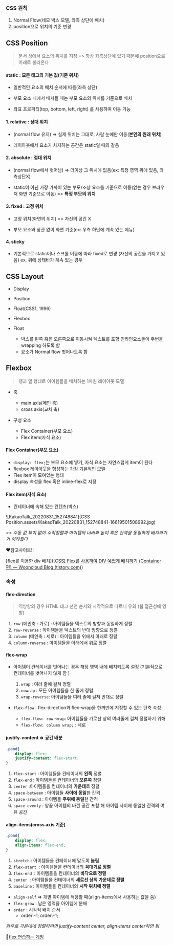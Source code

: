 ### CSS 원칙

1. Normal Flow(네모 박스 모델, 좌측 상단에 배치)
2. position으로 위치의 기준 변경



## CSS Position

> 문서 상에서 요소의 위치를 지정 => 항상 좌측상단에 있기 때문에 position으로 아래로 불러온다



#### static : 모든 태그의 기본 값(기준 위치)

- 일반적인 요소의 배치 순서에 따름(좌측 상단)
- 부모 요소 내에서 배치될 때는 부모 요소의 위치를 기준으로 배치

- 좌표 프로퍼티(top, bottom, left, right) 를 사용하여 이동 가능



#### 1. relative : 상대 위치

- (normal flow 유지) => 실제 위치는 그대로, 사람 눈에만 이동(**본인의 원래 위치**)

 - 레이아웃에서 요소가 차지하는 공간은 static일 때와 같음



#### 2. absolute : 절대 위치

- (normal flow에서 벗어남) => 더이상 그 위치에 없음(ex: 특정 영역 위에 있음, 좌측상단X)

 - static이 아닌 가장 가까이 있는 부모/조상 요소를 기준으로 이동(없는 경우 브라우저 화면 기준으로 이동) => **특정 부모의 위치**



#### 3. fixed : 고정 위치

- 고정 위치(화면의 위치) => 자신의 공간 X

 - 부모 요소와 상관 없이 화면 기준(ex: 우측 하단에 계속 있는 메뉴)



#### 4. sticky 

- 기본적으로 static이나 스크롤 이동에 따라 fixed로 변경 (자신의 공간을 가지고 있음) ex. 위에 상태바가 계속 있는 경우





## CSS Layout

- Display
- Position
- Float(CSS1, 1996)
- Flexbox



- Float 
  - 박스를 왼쪽 혹은 오른쪽으로 이동시켜 텍스트를 포함 인라인요소들이 주변을 wrapping 하도록 함
  - 요소가 Normal flow 벗어나도록 함



## Flexbox

> 행과 열 형태로 아이템들을 배치하는 1차원 레이아웃 모델

- 축
  - main axis(메인 축)
  - cross axis(교차 축)

- 구성 요소
  - Flex Container(부모 요소)
  - Flex item(자식 요소)




#### Flex Container(부모 요소)

- `display: flex;`는 부모 요소에 넣기, 자식 요소는 자연스럽게 item이 된다
- flexbox 레이아웃을 형성하는 가장 기본적인 모델
- Flex item이 모여있는 형태
- display 속성을 flex 혹은 inline-flex로 지정

#### Flex item(자식 요소)

- 컨테이너에 속해 있는 컨텐츠(박스)

![KakaoTalk_20220831_152748841](CSS Position.assets/KakaoTalk_20220831_152748841-16619501508992.jpg)

*=> 수동 값 부여 없이 수직정렬과 아이템의 너비와 높이 혹은 간격을 동일하게 배치하기가 어려웠다*



❤참고사이트!!

[flex를 이용한 div 배치]([[CSS\] Flex를 사용하여 DIV 예쁘게 배치하기 (Container 편) — Wooncloud Blog (tistory.com)](https://wooncloud.tistory.com/10))

###  속성

#### flex-direction

> 역방향의 경우 HTML 태그 선언 순서와 시각적으로 다르니 유의 (웹 접근성에 영향)

1. `row` (메인축 : 가로) : 아이템들을 텍스트의 방향과 동일하게 정렬
2. `row-reverse` : 아이템들을 텍스트의 반대 방향으로 정렬
3. `column` (메인축 : 세로) : 아이템들을 위에서 아래로 정렬
4. `column-reverse` : 아이템들을 아래에서 위로 정렬



#### flex-wrap

- 아이템이 컨테이너를 벗어나는 경우 해당 영역 내에 배치되도록 설정 (기본적으로 컨테이너를 벗어나지 않게 함 )
  1. `wrap` : 여러 줄에 걸쳐 정렬
  2. `nowrap` : 모든 아이템들을 한 줄에 정렬
  3. `wrap-reverse`: 아이템들을 여러 줄에 걸쳐 반대로 정렬



- `flex-flow` : flex-direction과 flex-wrap을 한꺼번에 지정할 수 있는 단축 속성
  - `flex-flow: row wrap`: 아이템들을 가로선 상의 여러줄에 걸쳐 정렬하기 위해
  - `flex-flow: column wrap;` : 세로



 #### justify-content => 공간 배분

```css
.pond{
	display: flex; 
	justify-content: flex-start;
}
```



1. `flex-start` : 아이템들을 컨테이너의 **왼쪽** 정렬
2. `flex-end` : 아이템들을 컨테이너의 **오른쪽** 정렬
3. `center` :아이템들을 컨테이너의 **가운데**로 정렬
4. `space-between` : 아이템들 **사이에 동일**한 간격
5. `space-around` : 아이템들 **주위에 동일**한 간격
6. `space-evenly` : 양끝 아이템의 바깐 공간 포함 해 아이템 사이에 동일한 간격의 여유 공간



#### align-items(cross axis 기준)

```css
.pond{
	display: flex; 
	align-items: flex-end;
}
```



1. `stretch` : 아이템들을 컨테이너에 맞도록 **늘림**
2. `flex-start `: 아이템들을 컨테이너의 **꼭대기로 정렬**
3. `flex-end `: 아이템들을 컨테이너의 **바닥으로 정렬**
4. `center `: 아이템들을 컨테이너의 **세로선 상의 가운데로 정렬**
5. `baseline` : 아이템들을 컨테이너의 **시작 위치에 정렬**



- `align-self` => 개별 아이템에 적용할 때(align-items에서 사용하는 값을 씀)
- `flex-grow` : 남은 영역을 아이템에 분배 
- `order` : 시각적 배치 순서
  - order:-1;  order:-1;



*좌우로 가운데에 정렬하려면 justify-content center, align-items center하면 됨*

🐸[flex 연습하는 게임](https://flexboxfroggy.com/#ko)
